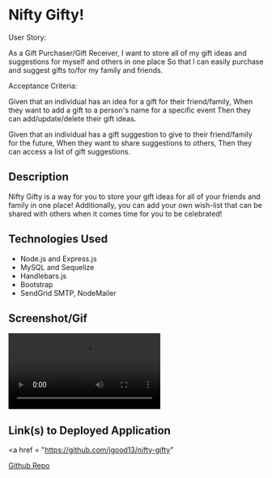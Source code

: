 # Nifty Gifty!

User Story:

As a Gift Purchaser/Gift Receiver,
I want to store all of my gift ideas and suggestions for myself and others in one place
So that I can easily purchase and suggest gifts to/for my family and friends.

Acceptance Criteria:

Given that an individual has an idea for a gift for their friend/family,
When they want to add a gift to a person's name for a specific event
Then they can add/update/delete their gift ideas.

Given that an individual has a gift suggestion to give to their friend/family for the future,
When they want to share suggestions to others,
Then they can access a list of gift suggestions.

## Description

Nifty Gifty is a way for you to store your gift ideas for all of your friends and family in one place! Additionally, you can add your own wish-list that can be shared with others when it comes time for you to be celebrated!

## Technologies Used

- Node.js and Express.js
- MySQL and Sequelize
- Handlebars.js
- Bootstrap
- SendGrid SMTP, NodeMailer

## Screenshot/Gif

![Screencapture of page](./Assets/images/niftygifty.mp4 "Page GIF")

## Link(s) to Deployed Application
<a href = "https://github.com/jgood13/nifty-gifty"

<a href = "https://github.com/jgood13/nifty-gifty"
target="_blank">Github Repo</a>